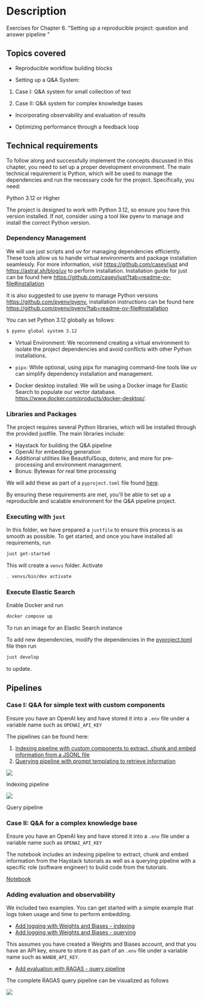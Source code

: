 # Description

Exercises for Chapter 6. "Setting up a reproducible project: question and answer pipeline "

## Topics covered

* Reproducible workflow building blocks  

* Setting up a Q&A System: 

1. Case I: Q&A system for small collection of text 

2. Case II: Q&A system for complex knowledge bases 

* Incorporating observability and evaluation of results 

* Optimizing performance through a feedback loop 

## Technical requirements

To follow along and successfully implement the concepts discussed in this chapter, you need to set up a proper development environment. The main technical requirement is Python, which will be used to manage the dependencies and run the necessary code for the project. Specifically, you need: 

Python 3.12 or Higher 

The project is designed to work with Python 3.12, so ensure you have this version installed. If not, consider using a tool like pyenv to manage and install the correct Python version. 

### Dependency Management 

We will use just scripts and uv for managing dependencies efficiently. These tools allow us to handle virtual environments and package installation seamlessly. For more information, visit https://github.com/casey/just and https://astral.sh/blog/uv  to perform installation. Installation guide for just can be found here https://github.com/casey/just?tab=readme-ov-file#installation 

It is also suggested to use pyenv to manage Python versions https://github.com/pyenv/pyenv, installation instructions can be found here https://github.com/pyenv/pyenv?tab=readme-ov-file#installation  

You can set Python 3.12 globally as follows: 

```bash
$ pyenv global system 3.12 
```

* Virtual Environment: We recommend creating a virtual environment to isolate the project dependencies and avoid conflicts with other Python installations. 

* `pipx`: While optional, using pipx for managing command-line tools like uv can simplify dependency installation and management. 

* Docker desktop installed: We will be using a Docker image for Elastic Search to populate our vector database. https://www.docker.com/products/docker-desktop/. 

### Libraries and Packages 

The project requires several Python libraries, which will be installed through the provided justfile. The main libraries include: 

* Haystack for building the Q&A pipeline 
* OpenAI for embedding generation 
* Additional utilities like BeautifulSoup, dotenv, and more for pre-processing and environment management. 
* Bonus: Bytewax for real time processing 

We will add these as part of a `pyproject.toml` file found [here](../pyproject.toml). 

By ensuring these requirements are met, you'll be able to set up a reproducible and scalable environment for the Q&A pipeline project. 

### Executing with `just` 

In this folder, we have prepared a `justfile` to ensure this process is as smooth as possible. To get started, and once you have installed all requirements, run

```bash
just get-started
```

This will create a `venvs` folder. Activate

```bash
. venvs/bin/dev activate
```

### Execute Elastic Search

Enable Docker and run

```bash
docker compose up
```

To run an image for an Elastic Search instance

To add new dependencies, modify the dependencies in the [pyproject.toml](./pyproject.toml) file then run

```bash
just develop
```

to update. 

## Pipelines

### Case I: Q&A for simple text with custom components

Ensure you have an OpenAI key and have stored it into a `.env` file under a variable name such as `OPENAI_API_KEY`

The pipelines can be found here:

1. [Indexing pipeline with custom components to extract, chunk and embed information from a JSONL file](./case-I-q-and-a-dataset/indexingpipeline.py)
2. [Querying pipeline with prompt templating to retrieve information](./case-I-q-and-a-dataset/query_pipeline.png)

![](./case-I-q-and-a-dataset/benzinga_pipeline.png)

Indexing pipeline

![](./case-II-q-and-a-complex/answer_generation_pipeline.png)

Query pipeline

### Case II: Q&A for a complex knowledge base

Ensure you have an OpenAI key and have stored it into a `.env` file under a variable name such as `OPENAI_API_KEY`

The notebook includes an indexing pipeline to extract, chunk and embed information from the Haystack tutorials as well as a querying pipeline with a specific role (software engineer) to build code from the tutorials.

[Notebook](./case-II-q-and-a-complex/rag-tutorials.ipynb)

### Adding evaluation and observability 

We included two examples. You can get started with a simple example that logs token usage and time to perform embedding. 

* [Add logging with Weights and Biases - indexing](./adding-observability/indexing_pipeline.py)
* [Add logging with Weights and Biases - querying](./adding-observability/query_pipeline.py)

This assumes you have created a Weights and Biases account, and that you have an API key, ensure to store it as part of an `.env` file under a variable name such as `WANDB_API_KEY`. 

* [Add evaluation with RAGAS - query pipeline](./adding-evaluation/query_pipeline.py)

The complete RAGAS query pipeline can be visualized as follows

![](./adding-evaluation/query_pipeline_ragas.png)
